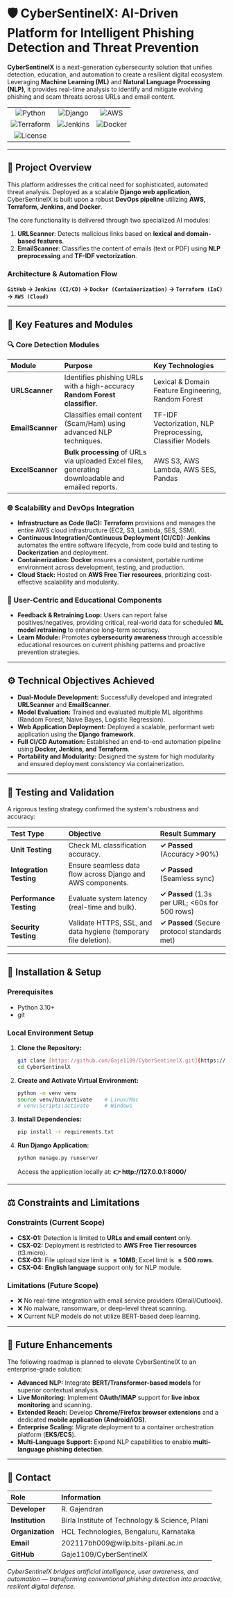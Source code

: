 # 🛡️ CyberSentinelX: AI-Driven Platform for Intelligent Phishing Detection and Threat Prevention

**CyberSentinelX** is a next-generation cybersecurity solution that unifies detection, education, and automation to create a resilient digital ecosystem. Leveraging **Machine Learning (ML)** and **Natural Language Processing (NLP)**, it provides real-time analysis to identify and mitigate evolving phishing and scam threats across URLs and email content.

|                                                                         | | |
|:-----------------------------------------------------------------------:| :---: | :---: |
|      ![Python](https://img.shields.io/badge/Python-3.11+-blue.svg)      | ![Django](https://img.shields.io/badge/Django-Framework-success.svg) | ![AWS](https://img.shields.io/badge/AWS-Cloud-orange.svg) |
| ![Terraform](https://img.shields.io/badge/Terraform-IaC-blueviolet.svg) | ![Jenkins](https://img.shields.io/badge/Jenkins-CI%2FCD-red.svg) | ![Docker](https://img.shields.io/badge/Docker-Containerization-2496ED.svg) |
|     ![License](https://img.shields.io/badge/License-MIT-green.svg)      | | |

---

## 📘 Project Overview

This platform addresses the critical need for sophisticated, automated threat analysis. Deployed as a scalable **Django web application**, CyberSentinelX is built upon a robust **DevOps pipeline** utilizing **AWS, Terraform, Jenkins, and Docker**.

The core functionality is delivered through two specialized AI modules:

1.  **URLScanner**: Detects malicious links based on **lexical and domain-based features**.
2.  **EmailScanner**: Classifies the content of emails (text or PDF) using **NLP preprocessing** and **TF-IDF vectorization**.

### Architecture & Automation Flow

**`GitHub` → `Jenkins (CI/CD)` → `Docker (Containerization)` → `Terraform (IaC)` → `AWS (Cloud)`**

---

## 🧠 Key Features and Modules

### 🔍 Core Detection Modules

| Module | Purpose | Key Technologies |
| :--- | :--- | :--- |
| **URLScanner** | Identifies phishing URLs with a high-accuracy **Random Forest classifier**. | Lexical & Domain Feature Engineering, Random Forest |
| **EmailScanner** | Classifies email content (Scam/Ham) using advanced NLP techniques. | TF-IDF Vectorization, NLP Preprocessing, Classifier Models |
| **ExcelScanner** | **Bulk processing** of URLs via uploaded Excel files, generating downloadable and emailed reports. | AWS S3, AWS Lambda, AWS SES, Pandas |

### 🌐 Scalability and DevOps Integration

* **Infrastructure as Code (IaC):** **Terraform** provisions and manages the entire AWS cloud infrastructure ($\text{EC2, S3, Lambda, SES, SSM}$).
* **Continuous Integration/Continuous Deployment (CI/CD):** **Jenkins** automates the entire software lifecycle, from code build and testing to **Dockerization** and deployment.
* **Containerization:** **Docker** ensures a consistent, portable runtime environment across development, testing, and production.
* **Cloud Stack:** Hosted on **AWS Free Tier resources**, prioritizing cost-effective scalability and modularity.

### 🔄 User-Centric and Educational Components

* **Feedback & Retraining Loop:** Users can report false positives/negatives, providing critical, real-world data for scheduled **ML model retraining** to enhance long-term accuracy.
* **Learn Module:** Promotes **cybersecurity awareness** through accessible educational resources on current phishing patterns and proactive prevention strategies.

---

## ⚙️ Technical Objectives Achieved

* **Dual-Module Development:** Successfully developed and integrated **URLScanner** and **EmailScanner**.
* **Model Evaluation:** Trained and evaluated multiple ML algorithms ($\text{Random Forest, Naive Bayes, Logistic Regression}$).
* **Web Application Deployment:** Deployed a scalable, performant web application using the **Django framework**.
* **Full CI/CD Automation:** Established an end-to-end automation pipeline using **Docker, Jenkins, and Terraform**.
* **Portability and Modularity:** Designed the system for high modularity and ensured deployment consistency via containerization.

---

## 🧪 Testing and Validation

A rigorous testing strategy confirmed the system's robustness and accuracy:

| Test Type | Objective | Result Summary |
| :--- | :--- | :--- |
| **Unit Testing** | Check ML classification accuracy. | **$\checkmark$ Passed** ($\text{Accuracy >90%}$) |
| **Integration Testing** | Ensure seamless data flow across Django and AWS components. | **$\checkmark$ Passed** (Seamless sync) |
| **Performance Testing** | Evaluate system latency (real-time and bulk). | **$\checkmark$ Passed** ($\text{1.3s}$ per URL; $\text{<60s}$ for $\text{500}$ rows) |
| **Security Testing** | Validate $\text{HTTPS, SSL}$, and data hygiene (temporary file deletion). | **$\checkmark$ Passed** (Secure protocol standards met) |

---

## 🧰 Installation & Setup

### Prerequisites

* Python 3.10+
* $\text{git}$

### Local Environment Setup

1.  **Clone the Repository:**
    ```bash
    git clone [https://github.com/Gaje1109/CyberSentinelX.git](https://github.com/Gaje1109/CyberSentinelX.git)
    cd CyberSentinelX
    ```
2.  **Create and Activate Virtual Environment:**
    ```bash
    python -m venv venv
    source venv/bin/activate    # Linux/Mac
    # venv\Scripts\activate     # Windows
    ```
3.  **Install Dependencies:**
    ```bash
    pip install -r requirements.txt
    ```
4.  **Run Django Application:**
    ```bash
    python manage.py runserver
    ```
    Access the application locally at: **👉 $\text{http://127.0.0.1:8000/}$**

---

## ⚖️ Constraints and Limitations

### Constraints (Current Scope)

* **CSX-01:** Detection is limited to **URLs and email content** only.
* **CSX-02:** Deployment is restricted to **AWS Free Tier resources** ($\text{t3.micro}$).
* **CSX-03:** File upload size limit is **$\le 10 \text{MB}$**; Excel limit is **$\le 500$ rows**.
* **CSX-04:** **English language** support only for NLP module.

### Limitations (Future Scope)

* ❌ No real-time integration with email service providers ($\text{Gmail/Outlook}$).
* ❌ No malware, ransomware, or deep-level threat scanning.
* ❌ Current NLP models do not utilize $\text{BERT}$-based deep learning.

---

## 🚀 Future Enhancements

The following roadmap is planned to elevate CyberSentinelX to an enterprise-grade solution:

* **Advanced NLP:** Integrate **$\text{BERT}$/Transformer-based models** for superior contextual analysis.
* **Live Monitoring:** Implement **OAuth/IMAP** support for **live inbox monitoring** and scanning.
* **Extended Reach:** Develop **Chrome/Firefox browser extensions** and a dedicated **mobile application ($\text{Android/iOS}$)**.
* **Enterprise Scaling:** Migrate deployment to a container orchestration platform (**$\text{EKS/ECS}$**).
* **Multi-Language Support:** Expand NLP capabilities to enable **multi-language phishing detection**.

---

## 📧 Contact

| Role | Information |
| :--- | :--- |
| **Developer** | R. Gajendran |
| **Institution** | Birla Institute of Technology & Science, Pilani |
| **Organization** | HCL Technologies, Bengaluru, Karnataka |
| **Email** | $\text{202117bh009@wilp.bits-pilani.ac.in}$ |
| **GitHub** | $\text{Gaje1109/CyberSentinelX}$ |

*CyberSentinelX bridges artificial intelligence, user awareness, and automation — transforming conventional phishing detection into proactive, resilient digital defense.*